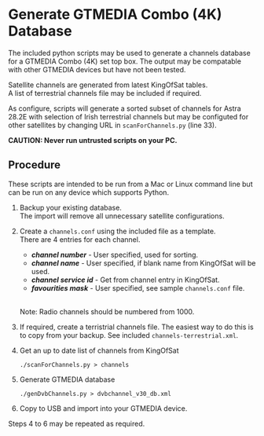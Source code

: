 # Generate GTMEDIA Combo (4K) Database

The included python scripts may be used to generate a channels database
for a GTMEDIA Combo (4K) set top box. The output may be compatable with other
GTMEDIA devices but have not been tested.

Satellite channels are generated from latest KingOfSat tables.\
A list of terrestrial channels file may be included if required.

As configure, scripts will generate a sorted subset of channels for Astra 28.2E
with selection of Irish terrestrial channels but may be configuted for other satellites by changing URL in `scanForChannels.py` (line 33).

**CAUTION: Never run untrusted scripts on your PC.**

## Procedure

These scripts are intended to be run from a Mac or Linux command line but can be run on any device which supports Python.

1. Backup your existing database.\
   The import will remove all unnecessary satellite configurations.

2. Create a `channels.conf` using the included file as a template.\
   There are 4 entries for each channel.
   * ***channel number***      - User specified, used for sorting.
   * ***channel name***        - User specified, if blank name from KingOfSat will be used.
   * ***channel service id***  - Get from channel entry in KingOfSat.
   * ***favourities mask***    - User specified, see sample `channels.conf` file.

   <br>Note: Radio channels should be numbered from 1000.

3. If required, create a terristrial channels file. The easiest way to do this is to copy from your backup. See included `channels-terrestrial.xml`.

4. Get an up to date list of channels from KingOfSat
    ```
    ./scanForChannels.py > channels
    ```
5. Generate GTMEDIA database
    ```
    ./genDvbChannels.py > dvbchannel_v30_db.xml
    ```
6. Copy to USB and import into your GTMEDIA device.

Steps 4 to 6 may be repeated as required.


